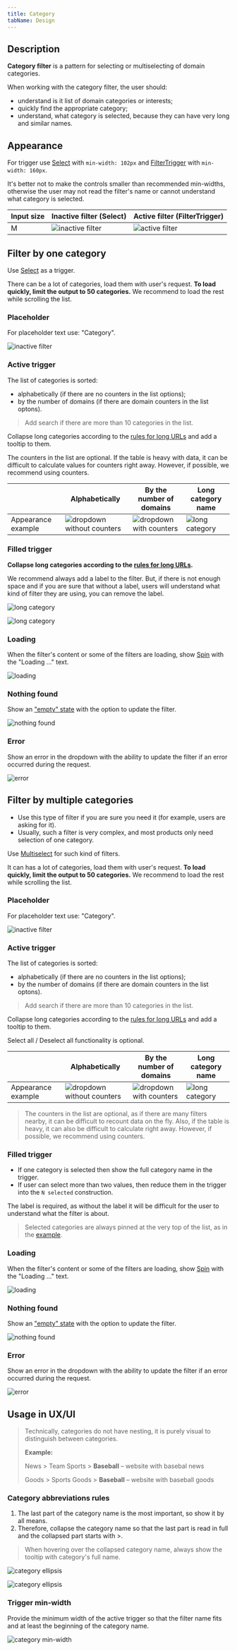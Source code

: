 ```yaml
---
title: Category
tabName: Design
---
```


## Description

**Category filter** is a pattern for selecting or multiselecting of domain categories.

When working with the category filter, the user should:

- understand is it list of domain categories or interests;
- quickly find the appropriate category;
- understand, what category is selected, because they can have very long and similar names.

## Appearance

For trigger use [Select](/components/select/) with `min-width: 102px` and [FilterTrigger](/components/filter-trigger/) with `min-width: 160px`.

It's better not to make the controls smaller than recommended min-widths, otherwise the user may not read the filter's name or cannot understand what category is selected.

| Input size | Inactive filter (Select)               | Active filter (FilterTrigger)               |
| ---------- | -------------------------------------- | ------------------------------------------- |
| M          | ![inactive filter](static/default.png) | ![active filter](static/filter-trigger.png) |

## Filter by one category

Use [Select](/components/select/) as a trigger.

There can be a lot of categories, load them with user's request. **To load quickly, limit the output to 50 categories.** We recommend to load the rest while scrolling the list.

### Placeholder

For placeholder text use: "Category".

![inactive filter](static/default.png)

### Active trigger

The list of categories is sorted:

- alphabetically (if there are no counters in the list options);
- by the number of domains (if there are domain counters in the list optons).

> Add search if there are more than 10 categories in the list.

Collapse long categories according to the [rules for long URLs](/table-group/table-controls/#a5b913) and add a tooltip to them.

The counters in the list are optional. If the table is heavy with data, it can be difficult to calculate values for counters right away. However, if possible, we recommend using counters.

|                    | Alphabetically                                           | By the number of domains                      | Long category name                         |
| ------------------ | -------------------------------------------------------- | --------------------------------------------- | ------------------------------------------ |
| Appearance example | ![dropdown without counters](static/without-counter.png) | ![dropdown with counters](static/counter.png) | ![long category](static/long-category.png) |

### Filled trigger

**Collapse long categories according to the [rules for long URLs](/table-group/table-controls/#a5b913).**

We recommend always add a label to the filter. But, if there is not enough space and if you are sure that without a label, users will understand what kind of filter they are using, you can remove the label.

![long category](static/label-cat.png)

![long category](static/long-cat.png)

### Loading

When the filter's content or some of the filters are loading, show [Spin](/components/spin/) with the "Loading ..." text.

![loading](static/loading.png)

### Nothing found

Show an ["empty" state](/components/widget-empty/) with the option to update the filter.

![nothing found](static/filter-category-nothing-found.png)

### Error

Show an error in the dropdown with the ability to update the filter if an error occurred during the request.

![error](static/error.png)

## Filter by multiple categories

- Use this type of filter if you are sure you need it (for example, users are asking for it).
- Usually, such a filter is very complex, and most products only need selection of one category.

Use [Multiselect](/components/select/) for such kind of filters.

It can has a lot of categories, load them with user's request. **To load quickly, limit the output to 50 categories.** We recommend to load the rest while scrolling the list.

### Placeholder

For placeholder text use: "Category".

![inactive filter](static/default.png)

### Active trigger

The list of categories is sorted:

- alphabetically (if there are no counters in the list options);
- by the number of domains (if there are domain counters in the list optons).

> Add search if there are more than 10 categories in the list.

Collapse long categories according to the [rules for long URLs](/table-group/table-controls/#a5b913) and add a tooltip to them.

Select all / Deselect all functionality is optional.

|                    | Alphabetically                                                       | By the number of domains                                  | Long category name                                     |
| ------------------ | -------------------------------------------------------------------- | --------------------------------------------------------- | ------------------------------------------------------ |
| Appearance example | ![dropdown without counters](static/without-counter-multiselect.png) | ![dropdown with counters](static/counter-multiselect.png) | ![long category](static/long-category-multiselect.png) |

> The counters in the list are optional, as if there are many filters nearby, it can be difficult to recount data on the fly. Also, if the table is heavy, it can also be difficult to calculate right away. However, if possible, we recommend using counters.

### Filled trigger

- If one category is selected then show the full category name in the trigger.
- If user can select more than two values, then reduce them in the trigger into the `N selected` construction.

The label is required, as without the label it will be difficult for the user to understand what the filter is about.

> Selected categories are always pinned at the very top of the list, as in the [example](/components/select/#sorting_multiselect_options).

### Loading

When the filter's content or some of the filters are loading, show [Spin](/components/spin/) with the "Loading ..." text.

![loading](static/loading.png)

### Nothing found

Show an ["empty" state](/components/widget-empty/) with the option to update the filter.

![nothing found](static/filter-category-nothing-found.png)

### Error

Show an error in the dropdown with the ability to update the filter if an error occurred during the request.

![error](static/error.png)

## Usage in UX/UI

> Technically, categories do not have nesting, it is purely visual to distinguish between categories.
>
> **Example:**
>
> News > Team Sports > **Baseball** – website with basebal news
>
> Goods > Sports Goods > **Baseball** – website with baseball goods

### Category abbreviations rules

1. The last part of the category name is the most important, so show it by all means.
2. Therefore, collapse the category name so that the last part is read in full and the collapsed part starts with >.

> When hovering over the collapsed category name, always show the tooltip with category's full name.

![category ellipsis](static/name-ellipsis.png)

![category ellipsis](static/long-name-tooltip.png)

### Trigger min-width

Provide the minimum width of the active trigger so that the filter name fits and at least the beginning of the category name.

![category min-width](static/min-width.png)
